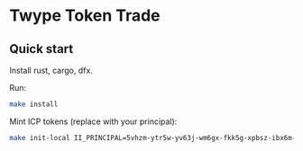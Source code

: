 # Twype Token Trade

## Quick start

Install rust, cargo, dfx.

Run:

```sh
make install
```

Mint ICP tokens (replace with your principal):

```sh
make init-local II_PRINCIPAL=5vhzm-ytr5w-yv63j-wm6gx-fkk5g-xpbsz-ibx6m-znbtl-5f3ja-d36u7-xae
```
